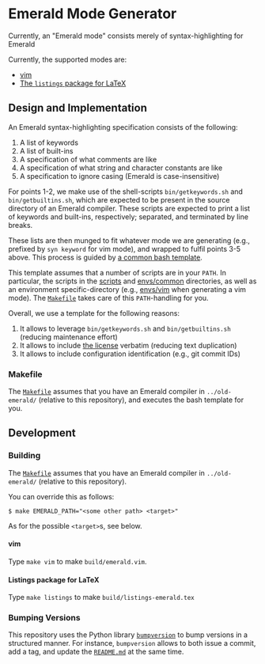 # Emerald Mode Generator

Currently, an "Emerald mode" consists merely of syntax-highlighting for Emerald

Currently, the supported modes are:

  * [vim](envs/vim/)
  * [The `listings` package for LaTeX](envs/listings)

## Design and Implementation

An Emerald syntax-highlighting specification consists of the following:

  1. A list of keywords
  2. A list of built-ins
  3. A specification of what comments are like
  4. A specification of what string and character constants are like
  5. A specification to ignore casing (Emerald is case-insensitive)

For points 1-2, we make use of the shell-scripts `bin/getkeywords.sh`
and `bin/getbuiltins.sh`, which are expected to be present in the
source directory of an Emerald compiler. These scripts are expected to
print a list of keywords and built-ins, respectively; separated, and
terminated by line breaks.

These lists are then munged to fit whatever mode we are generating
(e.g., prefixed by `syn keyword` for vim mode), and wrapped to fulfil
points 3-5 above. This process is guided by [a common bash
template](template.sh).

This template assumes that a number of scripts are in your `PATH`. In
particular, the scripts in the [scripts](scripts) and
[envs/common](envs/common) directories, as well as an environment
specific-directory (e.g., [envs/vim](envs/vim) when generating a vim
mode). The [`Makefile`](Makefile) takes care of this `PATH`-handling
for you.

Overall, we use a template for the following reasons:

  1. It allows to leverage `bin/getkeywords.sh` and
     `bin/getbuiltins.sh` (reducing maintenance effort)
  2. It allows to include [the license](LICENSE) verbatim (reducing
     text duplication)
  3. It allows to include configuration identification (e.g., git
     commit IDs)

### Makefile

The [`Makefile`](Makefile) assumes that you have an Emerald compiler
in `../old-emerald/` (relative to this repository), and executes the
bash template for you.

## Development

### Building

The [`Makefile`](Makefile) assumes that you have an Emerald compiler
in `../old-emerald/` (relative to this repository).

You can override this as follows:

```
$ make EMERALD_PATH="<some other path> <target>"
```

As for the possible `<target>`s, see below.

#### vim

Type `make vim` to make `build/emerald.vim`.

#### Listings package for LaTeX

Type `make listings` to make `build/listings-emerald.tex`

### Bumping Versions

This repository uses the Python library
[`bumpversion`](https://github.com/peritus/bumpversion) to bump
versions in a structured manner. For instance, `bumpversion` allows to
both issue a commit, add a tag, and update the
[`README.md`](README.md) at the same time.

